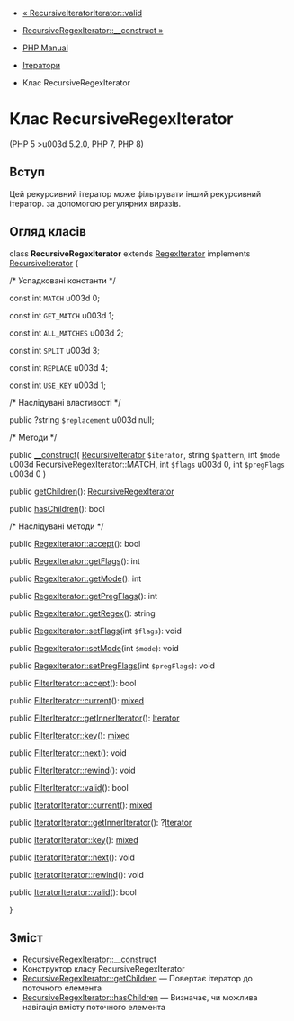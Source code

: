 - [« RecursiveIteratorIterator::valid](recursiveiteratoriterator.valid.md)
- [RecursiveRegexIterator::\_\_construct »](recursiveregexiterator.construct.md)

- [PHP Manual](index.md)
- [Ітератори](spl.iterators.md)
- Клас RecursiveRegexIterator

# Клас RecursiveRegexIterator

(PHP 5 \>u003d 5.2.0, PHP 7, PHP 8)

## Вступ

Цей рекурсивний ітератор може фільтрувати інший рекурсивний ітератор.
за допомогою регулярних виразів.

## Огляд класів

class **RecursiveRegexIterator** extends
[RegexIterator](class.regexiterator.md) implements
[RecursiveIterator](class.recursiveiterator.md) {

/\* Успадковані константи \*/

const int `MATCH` u003d 0;

const int `GET_MATCH` u003d 1;

const int `ALL_MATCHES` u003d 2;

const int `SPLIT` u003d 3;

const int `REPLACE` u003d 4;

const int `USE_KEY` u003d 1;

/\* Наслідувані властивості \*/

public ?string `$replacement` u003d null;

/\* Методи \*/

public [\_\_construct](recursiveregexiterator.construct.md)(
[RecursiveIterator](class.recursiveiterator.md) `$iterator`,
string `$pattern`,
int `$mode` u003d RecursiveRegexIterator::MATCH,
int `$flags` u003d 0,
int `$pregFlags` u003d 0
)

public [getChildren](recursiveregexiterator.getchildren.md)():
[RecursiveRegexIterator](class.recursiveregexiterator.md)

public [hasChildren](recursiveregexiterator.haschildren.md)(): bool

/\* Наслідувані методи \*/

public [RegexIterator::accept](regexiterator.accept.md)(): bool

public [RegexIterator::getFlags](regexiterator.getflags.md)(): int

public [RegexIterator::getMode](regexiterator.getmode.md)(): int

public [RegexIterator::getPregFlags](regexiterator.getpregflags.md)():
int

public [RegexIterator::getRegex](regexiterator.getregex.md)(): string

public [RegexIterator::setFlags](regexiterator.setflags.md)(int
`$flags`): void

public [RegexIterator::setMode](regexiterator.setmode.md)(int
`$mode`): void

public
[RegexIterator::setPregFlags](regexiterator.setpregflags.md)(int
`$pregFlags`): void

public [FilterIterator::accept](filteriterator.accept.md)(): bool

public [FilterIterator::current](filteriterator.current.md)():
[mixed](language.types.declarations.md#language.types.declarations.mixed)

public
[FilterIterator::getInnerIterator](filteriterator.getinneriterator.md)():
[Iterator](class.iterator.md)

public [FilterIterator::key](filteriterator.key.md)():
[mixed](language.types.declarations.md#language.types.declarations.mixed)

public [FilterIterator::next](filteriterator.next.md)(): void

public [FilterIterator::rewind](filteriterator.rewind.md)(): void

public [FilterIterator::valid](filteriterator.valid.md)(): bool

public [IteratorIterator::current](iteratoriterator.current.md)():
[mixed](language.types.declarations.md#language.types.declarations.mixed)

public
[IteratorIterator::getInnerIterator](iteratoriterator.getinneriterator.md)():
?[Iterator](class.iterator.md)

public [IteratorIterator::key](iteratoriterator.key.md)():
[mixed](language.types.declarations.md#language.types.declarations.mixed)

public [IteratorIterator::next](iteratoriterator.next.md)(): void

public [IteratorIterator::rewind](iteratoriterator.rewind.md)(): void

public [IteratorIterator::valid](iteratoriterator.valid.md)(): bool

}

## Зміст

- [RecursiveRegexIterator::\_\_construct](recursiveregexiterator.construct.md)
- Конструктор класу RecursiveRegexIterator
- [RecursiveRegexIterator::getChildren](recursiveregexiterator.getchildren.md)
— Повертає ітератор до поточного елемента
- [RecursiveRegexIterator::hasChildren](recursiveregexiterator.haschildren.md)
— Визначає, чи можлива навігація вмісту поточного елемента

